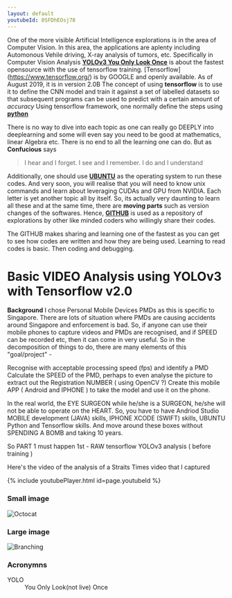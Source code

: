 ```yaml
---
layout: default
youtubeId: 0SFDhEOsj78
---
```

One of the more visible Artificial Intelligence explorations is in the area of Computer Vision.  In this area, the applications are aplenty including Automonous Vehile driving, X-ray analysis of tumors, etc.  Specifically in Computer Vision Analysis [**YOLOv3 You Only Look Once**](https://pjreddie.com/darknet/yolo) is about the fastest opensource with the use of tensorflow training.  [Tensorflow] (https://www.tensorflow.org/) is by GOOGLE and openly available.  As of August 2019, it is in version 2.0B  The concept of using **tensorflow** is to use it to define the CNN model and train it against a set of labelled datasets so that subsequent programs can be used to predict with a certain amount of _accuracy_ Using tensorflow framework, one normally define the steps using [**python**](https://www.python.org/)

There is no way to dive into each topic as one can really go DEEPLY into deeplearning and some will even say you need to be good at mathematics, linear Algebra etc.  There is no end to all the learning one can do.  But as **Confucious** says 

> I hear and I forget. I see and I remember. I do and I understand

Additionally, one should use [**UBUNTU**](https://ubuntu.com/) as the operating system to run these codes.  And very soon, you will realise that you will need to know unix commands and learn about leveraging CUDAs and GPU from NVIDIA.  Each letter is yet another topic all by itself.  So, its actually very daunting to learn all these and at the same time, there are **moving parts** such as version changes of the softwares.  Hence, [**GITHUB**](https://github.com/) is used as a repository of explorations by other like minded coders who willingly share their codes.

The GITHUB makes sharing and learning one of the fastest as you can get to see how codes are written and how they are being used.  Learning to read codes is basic.  Then coding and debugging.  

# Basic VIDEO Analysis using YOLOv3 with Tensorflow v2.0

**Background**  I chose Personal Mobile Devices PMDs as this is specific to Singapore. There are lots of situation where PMDs are causing accidents around Singapore and enforcement is bad.  So, if anyone can use their mobile phones to capture videos and PMDs are recognised, and if SPEED can be recorded etc, then it can come in very useful.  So in the decomposition of things to do, there are many elements of this "goal/project" -

Recognise with acceptable processing speed (fps) and identify a PMD
Calculate the SPEED of the PMD, perhaps to even analyse the picture to extract out the Registration NUMBER ( using OpenCV ?)
Create this mobile APP ( Android and IPHONE ) to take the model and use it on the phone.

In the real world, the EYE SURGEON while he/she is a SURGEON, he/she will not be able to operate on the HEART.  So, you have to have Andriod Studio MOBILE development (JAVA) skills, IPHONE XCODE (SWIFT) skills, UBUNTU Python and Tensorflow skills.  And move around these boxes without SPENDING A BOMB and taking 10 years. 

So PART 1 must happen 1st - RAW tensorflow YOLOv3 analysis ( before training )

Here's the video of the analysis of a Straits Times video that I captured

{% include youtubePlayer.html id=page.youtubeId %}

### Small image

![Octocat](https://github.githubassets.com/images/icons/emoji/octocat.png)

### Large image

![Branching](https://guides.github.com/activities/hello-world/branching.png)


### Acronymns 

<dl>
<dt>YOLO</dt><dd>You Only Look(not live) Once</dd>
</dl>
